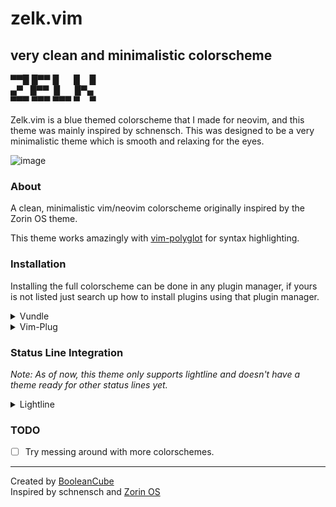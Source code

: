 # zelk.vim
## very clean and minimalistic colorscheme

▀▀█ █▀▀ █ &nbsp; &nbsp; &nbsp;█&nbsp; &nbsp; █<br/>
▄▀&nbsp; &nbsp;█▀▀&nbsp; █ &nbsp; &nbsp; &nbsp;█▀▄ <br/>
▀▀▀ ▀▀▀ ▀▀▀ ▀&nbsp; &nbsp; ▀           

Zelk.vim is a blue themed colorscheme that I made for neovim, and this theme was mainly inspired by schnensch. This was designed to be a very minimalistic theme which is smooth and relaxing for the eyes.

![image](https://user-images.githubusercontent.com/47650058/125184921-977e4400-e1ef-11eb-9f24-5002f7d28e92.png)

### About

A clean, minimalistic vim/neovim colorscheme originally inspired by the Zorin OS theme.

This theme works amazingly with [vim-polyglot](https://github.com/sheerun/vim-polyglot) for syntax highlighting.

### Installation

Installing the full colorscheme can be done in any plugin manager, if yours is not listed just search up how to install plugins using that plugin manager.

<details>
  <summary>Vundle</summary>

1. Install [Vundle](https://github.com/VundleVim/Vundle.vim) successfully.
1. Add the following text to your `vimrc` file and save it.
    ```vim
    call vundle#begin()
      Plugin 'BooleanCube/zelk.vim'
    call vundle#end()
    ```
1. Restart your terminal or emulator, run vim/neovim, and run the `:PluginInstall` statement to install your plugins and make sure you relaunch neovim to see the results.
</details>

<details>
  <summary>Vim-Plug</summary>

1. Install [Vim-Plug](https://github.com/junegunn/vim-plug) successfully.
1. Add the following text to your `vimrc` file and save it.
    ```vim
    call plug#begin()
      Plug 'BooleanCube/zelk.vim'
    call plug#end()
    ```
1. Restart your terminal or emulator, run vim/neovim, and run the `:PluginInstall` statement to install your plugins and make sure you relaunch neovim to see the results.
</details>

### Status Line Integration

*Note: As of now, this theme only supports lightline and doesn't have a theme ready for other status lines yet.*

<details>
  <summary>Lightline</summary>

1. First of all, you want to make sure you have [lightline](https://github.com/itchyny/lightline.vim) installed (and [lightline-bufferline](https://github.com/mengelbrecht/lightline-bufferline) is optional which adds the top bufferline).
2. Make sure in your lightline settings that should have come from their documentation (you can use [mine](https://github.com/BooleanCube/dotfiles/blob/main/config/nvim/init.vim) as an example) has the colorscheme component and put `zelk` in that component. Example:
```vim
let g:lightline = {
      \ 'colorscheme': 'zelk',
      \ 'active': {
      \   'left': [ [ 'mode', 'paste' ],
      \             [ 'gitbranch', 'readonly', 'filename', 'modified' ] ]
      \ },
      \ 'component_function': {
      \   'gitbranch': 'FugitiveHead'
      \ }
      \ }
```
3. If you installed lightline-bufferline, then read their documentation to mess around with some more but here is an example:
```vim
let g:lightline = {
      \ 'colorscheme': 'zelk',
      \ 'active': {
      \   'left': [ [ 'mode', 'paste' ],
      \             [ 'gitbranch', 'readonly', 'filename', 'modified' ] ]
      \ },
      \ 'component_function': {
      \   'gitbranch': 'FugitiveHead'
      \ },
      \ 'tabline': {
      \   'left': [ ['buffers'] ],
      \   'right': [ ['close'] ]
      \ },
      \ 'component_expand': {
      \   'buffers': 'lightline#bufferline#buffers'
      \ },
      \ 'component_type': {
      \   'buffers': 'tabsel'
      \ }
      \ }
``` 
</details>
  
  
### TODO

- [ ] Try messing around with more colorschemes.

----
Created by [BooleanCube](https://github.com/BooleanCube) <br/>
Inspired by schnensch and [Zorin OS](https://zorinos.com/)
